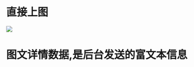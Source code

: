 # 直接上图



![](https://ae01.alicdn.com/kf/H9104691c63a147039964f6e5bf76f848t.jpg)

# 图文详情数据,是后台发送的富文本信息

